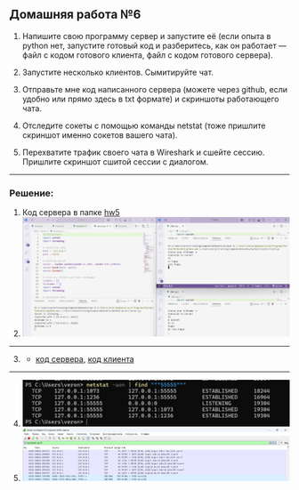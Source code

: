 ## Домашняя работа №6
1. Напишите свою программу сервер и запустите её (если опыта в python нет, запустите готовый код и разберитесь, как он работает — файл с кодом готового клиента, файл с кодом готового сервера).

2. Запустите несколько клиентов. Сымитируйте чат.

3. Отправьте мне код написанного сервера (можете через github, если удобно или прямо здесь в txt формате) и скриншоты работающего чата.

4. Отследите сокеты с помощью команды netstat (тоже пришлите скриншот именно сокетов вашего чата).

5. Перехватите трафик своего чата в Wireshark и cшейте сессию. Пришлите скриншот сшитой сессии с диалогом.
-----
### Решение:
1. Код сервера в папке [hw5](https://github.com/VeronikaKhodan21/ComputerNetworksHW/tree/main/hw5)
2. ![scrinchat.jpg](/hw5/img/img1.png)
-----
3. - [код сервера](https://github.com/VeronikaKhodan21/ComputerNetworksHW/tree/main/hw5/server), [код клиента](https://github.com/VeronikaKhodan21/ComputerNetworksHW/tree/main/hw5/client)
------
4. ![netstat](/hw5/img/img2.png)
5. ![tcp](/hw5/img/img3.png)